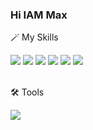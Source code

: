 ### Hi IAM Max

🪄 My Skills
<div>
  <img src="https://img.shields.io/badge/Java-007396?style=flat-square&logo=java&logoColor=white">
  <img src="https://img.shields.io/badge/Spring-6DB33F?style=flat-square&logo=Spring&logoColor=white">
  <img src="https://img.shields.io/badge/Spring-6DB33F?style=flat-square&logo=Spring-Boot&logoColor=white">

  <img src="https://img.shields.io/badge/html5-E34F26?style=flat-square&logo=html5&logoColor=white">
  <img src="https://img.shields.io/badge/css-1572B6?style=flat-square&logo=css3&logoColor=white">
  <img src="https://img.shields.io/badge/JavaScript-F7DF1E?style=flat-square&logo=JavaScript&logoColor=white">
</div>
<br>

🛠️ Tools
<div>
    <img src="https://img.shields.io/badge/Docker-2496ED?style=flat-square&logo=Docker&logoColor=white">
</div>
